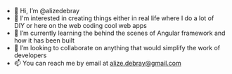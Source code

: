 - 👋 Hi, I’m @alizedebray
- 👀 I'm interested in creating things either in real life where I do a lot of DIY or here on the web coding cool web apps
- 🌱 I’m currently learning the behind the scenes of Angular framework and how it has been built
- 💞️ I’m looking to collaborate on anything that would simplify the work of developers
- 📫 You can reach me by email at alize.debray@gmail.com

<!---
alizedebray/alizedebray is a ✨ special ✨ repository because its `README.md` (this file) appears on your GitHub profile.
You can click the Preview link to take a look at your changes.
--->
